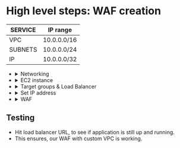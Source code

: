 # High level steps: WAF creation

        
    

  | SERVICE | IP range   |
  |---------|------------|
  | VPC     | 10.0.0.0/16|
  | SUBNETS | 10.0.0.0/24|
  | IP      | 10.0.0.0/32|

    

- <details>
  <summary>Networking</summary>

  - <details>
      <summary>Create VPC</summary>

      - Select `VPC only`  
      - **tagName:** anyName `Ex: WAF-VPC`  
      - **IPV4-CIDR:** 10.0.0.0/16  


  -  <details>
      <summary>Create VPC > Internet gateway</summary>

      - Just add tags
      - Internet gateways > Actions > Attach to VPC
  
  -  <details>
        <summary>Create VPC > Subnets</summary>

        - Create subnet
          - Select "VPC ID"
          - Under "Subnet Settings"
            - Give Subnet name
            - Give Availability zone: Select any one zone
            - **IPV4 VPC CIDR Block:** 10.0.0.0/16
            - **IPV4 subnet CIDR block:** 10.0.1.0/24
          
        - Create another subnet
            - Give Subnet name
            - Give Availability zone: Select another zone
            - **IPV4 VPC CIDR Block:** 10.0.0.0/16
            - **IPV4 subnet CIDR block:** 10.0.2.0/24

  - <details>
      <summary>Create VPC > Route tables</summary>

      - Give route table name
      - Select VPC name/ID
      - Create route table 
      - Go to **subnet association** > **subnets without explicit association** > edit
      - Check all subnets > save associations
      - Edit routes to attach internet gateway:
        - Click on `edit routes`
        - Click `Add route` > select "0.0.0.0/0"
        - Choose `internet gateway`
        - Save changes

- <details>
    <summary>EC2 instance</summary>

    - Create EC2 instance. **(With LINUX 2 AMI)**
    - Under `Network Settings`
    - Select VPC created in previous step instead of default VPC.
    - Check **SSH, HTTPS, HTTP**
    - Select any subnet created in previous step instead of default subnet.
    - Enable `Auto assign public IP`
    - Launch instance.
    - Connect to instance (if git bash doesn't work try aws console to connect)
    - Test static apache webpage via "httpd" (Install > start > enable httpd)



-  <details>
      <summary>Target groups & Load Balancer</summary>

      - Create target group
        - Target group name
        - Chose VPC created in previous step
        - Click `next`
        - Select available instance > click "include as pending below"
        - Create target group.
      - Create load balancer
        - Choose VPC created in previous step
        - Choose all regions under **Mappings**
        - Choose subnets created in previous step
        - Create new **security group** > Choose VPC created in previous step
          - Add **All traffic** inbound rule.
          - Create **security group**
        - Select **security group** that you just created
        - Select **target group**
        - Create **load balancer**
        - Test load balancer URL

- <details>
    <summary>Set IP address</summary>

    - Go to `WAF & Shield` service > **IP Sets**
    - Create IP Set
      - Give IP set name
      - Give description
      - Give region (EC2 instance region)
      - Select IPV4 and paste `public IPV4 adress` of your laptop,followed by /32 `Ex: 192.0.0.1/32`  
        `Note:` You can search online [whatismyipaddress.com](https://whatismyipaddress.com/)
      - Create IP Set
      - Select appropriate region, to see created `IP Set`

- <details>
    <summary>WAF</summary>

    - Go to **WAF & Shield** service > **Web ACLs**
    - **Note:** ACL = Access Control List
    - Choose region (Region where EC2 instance is running)
    - Give name
    - Add **AWS resources** > **Application Load Balancer** > choose load balancer
    - Click `next`
    - Add rules > **add my own rules** > **Rule Type** > **IP Set**
    - Give rule name
    - Choose IP set
    - Choose **Action** > **Allow**
    - Click **Add Rule** 
    - Select rule we just created
    - Set rule priority > Select rule
    - Click next until you find **Create Web ACL** and click it.

## Testing
- Hit load balancer URL, to see if application is still up and running.
- This ensures, our WAF with custom VPC is working.

